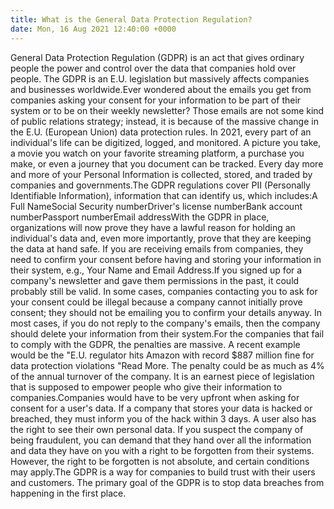 ```yaml
---
title: What is the General Data Protection Regulation?
date: Mon, 16 Aug 2021 12:40:00 +0000
---
```

General Data Protection Regulation (GDPR) is an act that gives ordinary people the power and control over the data that companies hold over people. The GDPR is an E.U. legislation but massively affects companies and businesses worldwide.Ever wondered about the emails you get from companies asking your consent for your information to be part of their system or to be on their weekly newsletter? Those emails are not some kind of public relations strategy; instead, it is because of the massive change in the E.U. (European Union) data protection rules. In 2021, every part of an individual's life can be digitized, logged, and monitored. A picture you take, a movie you watch on your favorite streaming platform, a purchase you make, or even a journey that you document can be tracked. Every day more and more of your Personal Information is collected, stored, and traded by companies and governments.The GDPR regulations cover PII (Personally Identifiable Information), information that can identify us, which includes:A Full NameSocial Security numberDriver's license numberBank account numberPassport numberEmail addressWith the GDPR in place, organizations will now prove they have a lawful reason for holding an individual's data and, even more importantly, prove that they are keeping the data at hand safe. If you are receiving emails from companies, they need to confirm your consent before having and storing your information in their system, e.g., Your Name and Email Address.If you signed up for a company's newsletter and gave them permissions in the past, it could probably still be valid. In some cases, companies contacting you to ask for your consent could be illegal because a company cannot initially prove consent; they should not be emailing you to confirm your details anyway. In most cases, if you do not reply to the company's emails, then the company should delete your information from their system.For the companies that fail to comply with the GDPR, the penalties are massive. A recent example would be the "E.U. regulator hits Amazon with record $887 million fine for data protection violations "Read More. The penalty could be as much as 4% of the annual turnover of the company. It is an earnest piece of legislation that is supposed to empower people who give their information to companies.Companies would have to be very upfront when asking for consent for a user's data. If a company that stores your data is hacked or breached, they must inform you of the hack within 3 days. A user also has the right to see their own personal data. If you suspect the company of being fraudulent, you can demand that they hand over all the information and data they have on you with a right to be forgotten from their systems. However, the right to be forgotten is not absolute, and certain conditions may apply.The GDPR is a way for companies to build trust with their users and customers. The primary goal of the GDPR is to stop data breaches from happening in the first place.